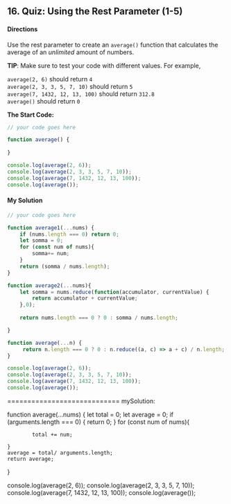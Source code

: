 ## 16. Quiz: Using the Rest Parameter (1-5)

#### Directions

Use the rest parameter to create an `average()` function that calculates the average of an _unlimited_ amount of numbers.

**TIP**: Make sure to test your code with different values. For example,

`average(2, 6)` should return `4`  
`average(2, 3, 3, 5, 7, 10)` should return `5`  
`average(7, 1432, 12, 13, 100)` should return `312.8`  
`average()` should return `0` 

**The Start Code:**
```javascript
// your code goes here

function average() {
    
}

console.log(average(2, 6));
console.log(average(2, 3, 3, 5, 7, 10));
console.log(average(7, 1432, 12, 13, 100));
console.log(average());
```

#### My Solution
```javascript
// your code goes here

function average1(...nums) {
    if (nums.length === 0) return 0;
    let somma = 0;
    for (const num of nums){
        somma+= num;
    }
    return (somma / nums.length);
}

function average2(...nums){
    let somma = nums.reduce(function(accumulator, currentValue) {
        return accumulator + currentValue;
    },0);
    
    return nums.length === 0 ? 0 : somma / nums.length;

}

function average(...n) {
     return n.length === 0 ? 0 : n.reduce((a, c) => a + c) / n.length;
}

console.log(average(2, 6));
console.log(average(2, 3, 3, 5, 7, 10));
console.log(average(7, 1432, 12, 13, 100));
console.log(average());
```
============================
mySolution:


function average(...nums) {
    let total = 0;
    let average = 0;
     if (arguments.length === 0) {
            return 0;
        }
    for (const num of nums){
       
            total += num;
       
    }
    average = total/ arguments.length;
    return average;
}

console.log(average(2, 6));
console.log(average(2, 3, 3, 5, 7, 10));
console.log(average(7, 1432, 12, 13, 100));
console.log(average());


